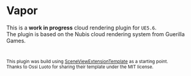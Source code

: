 # Vapor

This is a **work in progress** cloud rendering plugin for `UE5.6`.  
The plugin is based on the Nubis cloud rendering system from Guerilla Games.

#

<sup>
This plugin was build using <a href="https://github.com/A57R4L/SceneViewExtensionTemplate">SceneViewExtensionTemplate</a> as a starting point.<br>
Thanks to Ossi Luoto for sharing their template under the MIT license.
</sup>
